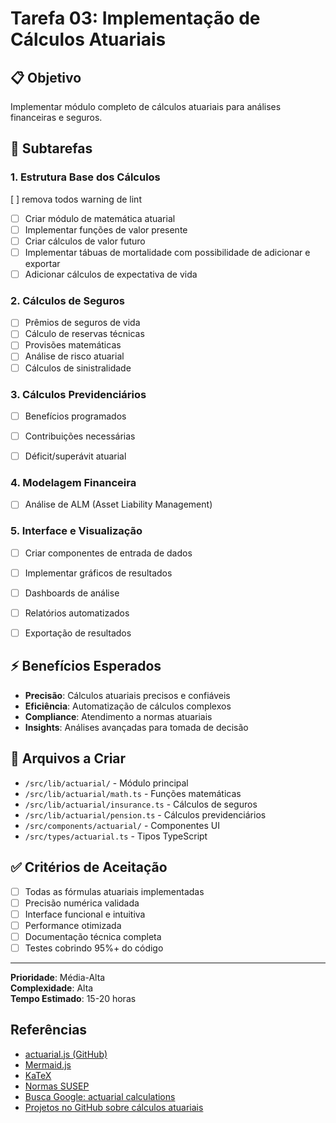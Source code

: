 # Tarefa 03: Implementação de Cálculos Atuariais

## 📋 Objetivo
Implementar módulo completo de cálculos atuariais para análises financeiras e seguros.

## 🎯 Subtarefas

### 1. Estrutura Base dos Cálculos
 [ ] remova todos warning de lint
- [ ] Criar módulo de matemática atuarial
- [ ] Implementar funções de valor presente
- [ ] Criar cálculos de valor futuro
- [ ] Implementar tábuas de mortalidade com possibilidade de adicionar e exportar
- [ ] Adicionar cálculos de expectativa de vida

### 2. Cálculos de Seguros
- [ ] Prêmios de seguros de vida
- [ ] Cálculo de reservas técnicas
- [ ] Provisões matemáticas
- [ ] Análise de risco atuarial
- [ ] Cálculos de sinistralidade

### 3. Cálculos Previdenciários
- [ ] Benefícios programados
- [ ] Contribuições necessárias
- [ ] Déficit/superávit atuarial


### 4. Modelagem Financeira
- [ ] Análise de ALM (Asset Liability Management)

### 5. Interface e Visualização
- [ ] Criar componentes de entrada de dados
- [ ] Implementar gráficos de resultados
- [ ] Dashboards de análise
- [ ] Relatórios automatizados
- [ ] Exportação de resultados


## ⚡ Benefícios Esperados
- **Precisão**: Cálculos atuariais precisos e confiáveis
- **Eficiência**: Automatização de cálculos complexos
- **Compliance**: Atendimento a normas atuariais
- **Insights**: Análises avançadas para tomada de decisão

## 🔧 Arquivos a Criar
- `/src/lib/actuarial/` - Módulo principal
- `/src/lib/actuarial/math.ts` - Funções matemáticas
- `/src/lib/actuarial/insurance.ts` - Cálculos de seguros
- `/src/lib/actuarial/pension.ts` - Cálculos previdenciários
- `/src/components/actuarial/` - Componentes UI
- `/src/types/actuarial.ts` - Tipos TypeScript

## ✅ Critérios de Aceitação
- [ ] Todas as fórmulas atuariais implementadas
- [ ] Precisão numérica validada
- [ ] Interface funcional e intuitiva
- [ ] Performance otimizada
- [ ] Documentação técnica completa
- [ ] Testes cobrindo 95%+ do código

---
**Prioridade**: Média-Alta  
**Complexidade**: Alta  
**Tempo Estimado**: 15-20 horas


## Referências
- [actuarial.js (GitHub)](https://github.com/actuaries/actuarial.js)
- [Mermaid.js](https://mermaid.js.org/)
- [KaTeX](https://katex.org/)
- [Normas SUSEP](https://www.gov.br/susep/pt-br)
- [Busca Google: actuarial calculations](https://www.google.com/search?q=actuarial+calculations)
- [Projetos no GitHub sobre cálculos atuariais](https://github.com/search?q=actuarial+calculation)

